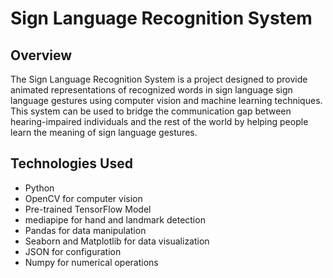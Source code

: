 # Sign Language Recognition System

## Overview

The Sign Language Recognition System is a project designed to provide animated representations of recognized words in sign language sign language gestures using computer vision and machine learning techniques.
This system can be used to bridge the communication gap between hearing-impaired individuals and the rest of the world by helping people learn the meaning of sign language gestures.

## Technologies Used

- Python
- OpenCV for computer vision
- Pre-trained TensorFlow Model 
- mediapipe for hand and landmark detection
- Pandas for data manipulation
- Seaborn and Matplotlib for data visualization
- JSON for configuration
- Numpy for numerical operations

